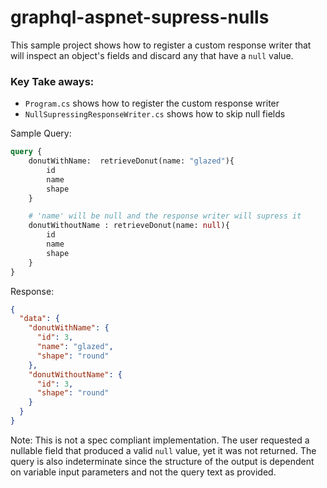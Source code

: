 # graphql-aspnet-supress-nulls

This sample project shows how to register a custom response writer that will inspect an object's fields and discard any that have a `null` value.

### Key Take aways:
* `Program.cs` shows how to register the custom response writer
* `NullSupressingResponseWriter.cs` shows how to skip null fields


Sample Query:
```graphql
query {
    donutWithName:  retrieveDonut(name: "glazed"){
        id
        name
        shape
    }

    # 'name' will be null and the response writer will supress it
    donutWithoutName : retrieveDonut(name: null){
        id
        name
        shape
    }
}

```

Response:
```json
{
  "data": {
    "donutWithName": {
      "id": 3,
      "name": "glazed",
      "shape": "round"
    },
    "donutWithoutName": {
      "id": 3,
      "shape": "round"
    }
  }
}
```

Note: This is not a spec compliant implementation. The user requested a nullable field that produced a valid `null` value, yet it was not returned. The query is also indeterminate since the structure of the output is dependent on variable input parameters and not the query text as provided.
